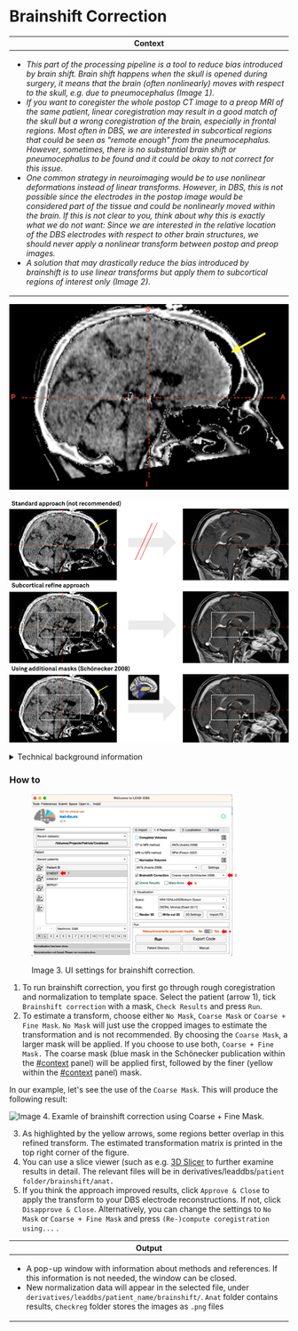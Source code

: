 # Brainshift Correction

| **Context**                                                                                                                                                                                                                                                                                                                                                                                                                                                                                                                                                                                                                                                                                                                                                                                                                                                                                                                                                                                                                                                                                                                                                                                                                                                                                                                                                                                                                                                                                                                                                                                    |
| ---------------------------------------------------------------------------------------------------------------------------------------------------------------------------------------------------------------------------------------------------------------------------------------------------------------------------------------------------------------------------------------------------------------------------------------------------------------------------------------------------------------------------------------------------------------------------------------------------------------------------------------------------------------------------------------------------------------------------------------------------------------------------------------------------------------------------------------------------------------------------------------------------------------------------------------------------------------------------------------------------------------------------------------------------------------------------------------------------------------------------------------------------------------------------------------------------------------------------------------------------------------------------------------------------------------------------------------------------------------------------------------------------------------------------------------------------------------------------------------------------------------------------------------------------------------------------------------------- |
| <ul><li><em>This part of the processing pipeline is a tool to reduce bias introduced by brain shift. Brain shift happens when the skull is opened during surgery, it means that the brain (often nonlinearly) moves with respect to the skull, e.g. due to pneumocephalus (Image 1).</em></li><li><em>If you want to coregister the whole postop CT image to a preop MRI of the same patient, linear coregistration may result in a good match of the skull but a wrong coregistration of the brain, especially in frontal regions. Most often in DBS, we are interested in subcortical regions that could be seen as "remote enough" from the pneumocephalus. However, sometimes, there is no substantial brain shift or pneumocephalus to be found and it could be okay to not correct for this issue.</em></li><li><em>One common strategy in neuroimaging would be to use nonlinear deformations instead of linear transforms. However, in DBS, this is not possible since the electrodes in the postop image would be considered part of the tissue and could be nonlinearly moved within the brain. If this is not clear to you, think about why this is exactly what we do not want: Since we are interested in the relative location of the DBS electrodes with respect to other brain structures, we should never apply a nonlinear transform between postop and preop images.</em></li><li><em>A solution that may drastically reduce the bias introduced by brainshift is to use linear transforms but apply them to subcortical regions of interest only (Image 2).</em></li></ul> |

![Image 1. Pneumocephalus shown in a tone-mapped CT. Air has entered the skull after opening boreholes during surgery. The dark area in the frontal portion of the skull (yellow arrow) is the air that pushes the soft tissue of the brain in the occipital direction.](../../.gitbook/assets/pneumocephalus.png)

![Image 2. The solution to reduce bias by brainshift as implemented in Lead-DBS. Top row: Standard approach which may lead to significant error if pneumocephalus is present. To account for this, you can refine the linear transform of the top row by using a bounding box (mid row) or by further applying masks of interest published by Schönecker 2008 (and graciously shared for use in Lead-DBS by Thomas).](../../.gitbook/assets/brainshift-correction.png)

<details>

<summary>Technical background information</summary>

In theory, subcortical refines can be applied together with coarse refines "in one go". We used this strategy in earlier versions of Lead-DBS. However, the process was not robust enough and could not be implemented using all software available in Lead-DBS, in the same way. Furthermore and especially when dealing with postoperative CTs or significant electrode artifacts on MRI, many users sometimes manually apply a whole-brain coregistration in different software (such as [3D Slicer](https://slicer.org\)) if the options in Lead-DBS do not generate satisfactory results). That's why we chose to include this refine step at the very end of our pipeline. First ensure an as good as possible whole-brain coregistration and normalization then apply this subcortical refine step to the data.

We estimate the refine transform on interpolated and resliced data which is usually not the best approach. The process is _much_ more robust and universal this way. This practice allows us to support all the linear transform methods implemented in Lead-DBS (SPM, FSL, ANTs, BRAINSFit or hybrid solutions) in the same way. To account for the disadvantages of using coregistered and resliced data to estimate transforms, we apply the transform to non-discretized points in float format and use high resolution data throughout the whole pipeline.

The subcortical refine step uses ANTs and you don't have the option to choose from a multitude of software. This is due to the fact that any software would probably get these transforms right since images should already be pretty much aligned at this point. We use a layered transform composed of rigid, affine \[and mask1, mask2 if masks are used] stages in this final ANTs registration step.

As a side note:\
_This processing step was completely implemented into Lead-DBS during the_ [_2017 brainhack global event at MIT in Boston_](https://brainhack-boston.github.io)_._\
_Many thanks go out to the organizers of the event – as always @ brainhack, it was phenomenal._

[![](../../.gitbook/assets/brainhack.png)](https://www.brainhack.org)

###

</details>

### How to

<figure><img src="../../.gitbook/assets/UI_brainshiftCorrection.png" alt="" width="375"><figcaption><p>Image 3. UI settings for brainshift correction.</p></figcaption></figure>

1. To run brainshift correction, you first go through rough coregistration and normalization to template space. Select the patient (arrow 1), tick `Brainshift correction` with a mask, `Check Results` and press `Run`.
2. To estimate a transform, choose either `No Mask`, `Coarse Mask` or `Coarse + Fine Mask`. `No Mask` will just use the cropped images to estimate the transformation and is not recommended.  By choosing the `Coarse Mask`, a larger mask will be applied. If you choose to use both, `Coarse + Fine Mask.` The coarse mask (blue mask in the Schönecker publication within the [#context](subcortical-refine-post-to-pre-transforms.md#context "mention") panel) will be applied first, followed by the finer (yellow within the [#context](subcortical-refine-post-to-pre-transforms.md#context "mention") panel) mask.

In our example, let's see the use of the `Coarse Mask`. This will produce the following result:

![Image 4. Examle of brainshift correction using Coarse + Fine Mask.](../../.gitbook/assets/results\_brainshift.png)

3. As highlighted by the yellow arrows, some regions better overlap in this refined transform. The estimated transformation matrix is printed in the top right corner of the figure.
4. You can use a slice viewer (such as e.g. [3D Slicer](https://slicer.org\)) to further examine results in detail. The relevant files will be in derivatives/leaddbs/`patient folder/brainshift/anat.`
5. If you think the approach improved results, click `Approve & Close` to apply the transform to your DBS electrode reconstructions. If not, click `Disapprove & Close`. Alternatively, you can change the settings to `No Mask` or `Coarse + Fine Mask` and press `(Re-)compute coregistration using...` .

| **Output**                                                                                                                                                                                                                                                                                                                                                                                           |
| ---------------------------------------------------------------------------------------------------------------------------------------------------------------------------------------------------------------------------------------------------------------------------------------------------------------------------------------------------------------------------------------------------- |
| <ul><li>A pop-up window with information about methods and references. If this information is not needed, the window can be closed.</li><li>New normalization data will appear in the selected file, under <code>derivatives/leaddbs/patient_name/brainshift/</code>. <code>Anat</code> folder contains results, c<code>heckreg</code> folder stores the images as <code>.png</code> files</li></ul> |
